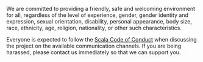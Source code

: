 [comment]: <> (Code of conduct for the repository. Links to the Scala Code of Conduct.)

We are committed to providing a friendly, safe and welcoming
environment for all, regardless of the level of experience, gender, gender
identity and expression, sexual orientation, disability, personal
appearance, body size, race, ethnicity, age, religion, nationality, or
other such characteristics.

Everyone is expected to follow the
[Scala Code of Conduct](https://www.scala-lang.org/conduct/) when
discussing the project on the available communication channels. If you
are being harassed, please contact us immediately so that we can
support you.